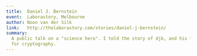 ```yaml
---
title:  Daniel J. Bernstein
event:  Laborastory, Melbourne
author: Noon van der Silk
link:   http://thelaborastory.com/stories/daniel-j-bernstein/
summary:
  A public talk on a "science hero". I told the story of djb, and his fight
  for cryptography.
---
```


